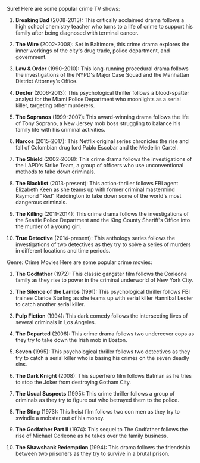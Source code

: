 Sure! Here are some popular crime TV shows:

1. **Breaking Bad** (2008-2013): This critically acclaimed drama follows a high school chemistry teacher who turns to a life of crime to support his family after being diagnosed with terminal cancer.

2. **The Wire** (2002-2008): Set in Baltimore, this crime drama explores the inner workings of the city's drug trade, police department, and government.

3. **Law & Order** (1990-2010): This long-running procedural drama follows the investigations of the NYPD's Major Case Squad and the Manhattan District Attorney's Office.

4. **Dexter** (2006-2013): This psychological thriller follows a blood-spatter analyst for the Miami Police Department who moonlights as a serial killer, targeting other murderers.

5. **The Sopranos** (1999-2007): This award-winning drama follows the life of Tony Soprano, a New Jersey mob boss struggling to balance his family life with his criminal activities.

6. **Narcos** (2015-2017): This Netflix original series chronicles the rise and fall of Colombian drug lord Pablo Escobar and the Medellín Cartel.

7. **The Shield** (2002-2008): This crime drama follows the investigations of the LAPD's Strike Team, a group of officers who use unconventional methods to take down criminals.

8. **The Blacklist** (2013-present): This action-thriller follows FBI agent Elizabeth Keen as she teams up with former criminal mastermind Raymond "Red" Reddington to take down some of the world's most dangerous criminals.

9. **The Killing** (2011-2014): This crime drama follows the investigations of the Seattle Police Department and the King County Sheriff's Office into the murder of a young girl.

10. **True Detective** (2014-present): This anthology series follows the investigations of two detectives as they try to solve a series of murders in different locations and time periods.

Genre: Crime Movies
Here are some popular crime movies:

1. **The Godfather** (1972): This classic gangster film follows the Corleone family as they rise to power in the criminal underworld of New York City.

2. **The Silence of the Lambs** (1991): This psychological thriller follows FBI trainee Clarice Starling as she teams up with serial killer Hannibal Lecter to catch another serial killer.

3. **Pulp Fiction** (1994): This dark comedy follows the intersecting lives of several criminals in Los Angeles.

4. **The Departed** (2006): This crime drama follows two undercover cops as they try to take down the Irish mob in Boston.

5. **Seven** (1995): This psychological thriller follows two detectives as they try to catch a serial killer who is basing his crimes on the seven deadly sins.

6. **The Dark Knight** (2008): This superhero film follows Batman as he tries to stop the Joker from destroying Gotham City.

7. **The Usual Suspects** (1995): This crime thriller follows a group of criminals as they try to figure out who betrayed them to the police.

8. **The Sting** (1973): This heist film follows two con men as they try to swindle a mobster out of his money.

9. **The Godfather Part II** (1974): This sequel to The Godfather follows the rise of Michael Corleone as he takes over the family business.

10. **The Shawshank Redemption** (1994): This drama follows the friendship between two prisoners as they try to survive in a brutal prison.